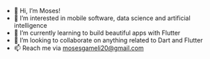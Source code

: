 - 👋 Hi, I’m Moses!
- 👀 I’m interested in mobile software, data science and artificial intelligence
- 🌱 I’m currently learning to build beautiful apps with Flutter
- 💞️ I’m looking to collaborate on anything related to Dart and Flutter
- 📫 Reach me via mosesgameli20@gmail.com

<!---
moses-20/moses-20 is a ✨ special ✨ repository because its `README.md` (this file) appears on your GitHub profile.
You can click the Preview link to take a look at your changes.
--->
